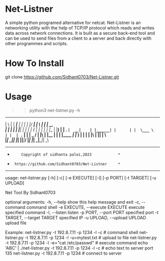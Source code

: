 # Net-Listner
A simple python programed alternative for netcat. Net-Listner is an networking utility with the help of TCP/IP protocol which reads and writes data across network connections. It is built as a secure back-end tool and can be used to send files from a client to a server and back directly with other programmes and scripts.

# How To Install
git clone https://github.com/Sidhant0703/Net-Listner.git

# Usage
>> python3 net-listner.py -h

  _   _ ______ _______     _      _____  _____ _______ _   _ ______ _____
 | \ | |  ____|__   __|   | |    |_   _|/ ____|__   __| \ | |  ____|  __ \
 |  \| | |__     | |______| |      | | | (___    | |  |  \| | |__  | |__) |
 | . ` |  __|    | |______| |      | |  \___ \   | |  | . ` |  __| |  _  /
 | |\  | |____   | |      | |____ _| |_ ____) |  | |  | |\  | |____| | \ \
 |_| \_|______|  |_|      |______|_____|_____/   |_|  |_| \_|______|_|  \_\



*******************************************************

*         Copyright of sidhanta palei,2023            *

*      https://github.com/Sidhant0703/Net-Listner     *

*******************************************************
usage: net-listner.py [-h] [-c] [-e EXECUTE] [-l] [-p PORT] [-t TARGET]
                      [-u UPLOAD]

Net Tool By Sidhant0703

optional arguments:
  -h, --help            show this help message and exit
  -c, --command         command shell
  -e EXECUTE, --execute EXECUTE
                        execute specified command
  -l, --listen          listen
  -p PORT, --port PORT  specified port
  -t TARGET, --target TARGET
                        specified IP
  -u UPLOAD, --upload UPLOAD
                        upload file

Example:
net-listner.py -t 192.8.7.11 -p 1234 -l -c # command shell
net-listner.py -t 192.8.7.11 -p 1234 -l -u=mytest.txt # upload to file
net-listner.py -t 192.8.7.11 -p 1234 -l -e="cat /etc/passwd" # execute command
echo 'ABC' | ./net-listner.py -t 192.8.7.11 -p 1234 -l -c # echo text to server port 135
net-listner.py -t 192.8.7.11 -p 1234 # connect to server

